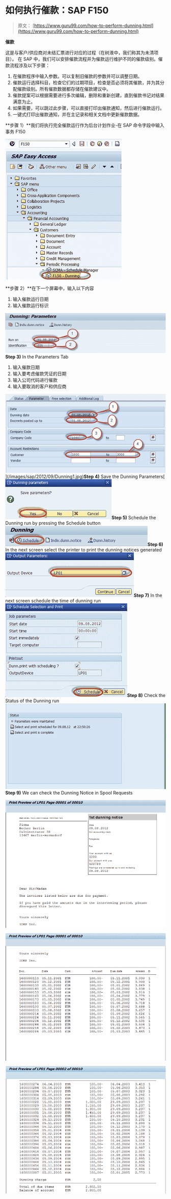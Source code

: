 # 如何执行催款：SAP F150

> 原文： [https://www.guru99.com/how-to-perform-dunning.html](https://www.guru99.com/how-to-perform-dunning.html)

**催款**

这是与客户/供应商对未结汇票进行对应的过程（在树液中，我们称其为未清项目）。 在 SAP 中，我们可以安排催款流程并为催款运行维护不同的催款级别。催款流程涉及以下步骤：

1.  在催款程序中输入参数。可以复制旧催款的参数并可以调整日期。
2.  催款运行选择科目，检查它们的过期项目，检查是否必须将其催款，并为其分配催款级别。所有催款数据都存储在催款建议中。
3.  催款提案可以根据需要进行多次编辑，删除和重新创建，直到催款书记对结果满意为止。
4.  如果需要，可以跳过此步骤，可以直接打印出催款通知，然后进行催款运行。
5.  一键式打印出催款通知，并在主记录和相关文档中更新催款数据。

**步骤 1）**我们将执行完全催款运行作为后台计划作业-在 SAP 命令字段中输入事务 F150

![How to perform Dunning: SAP F150](img/41532bd4b01988f3ceaf8b2702c9766c.png)

**步骤 2）**在下一个屏幕中，输入以下内容

1.  输入催款运行日期
2.  输入催款运行标识

[![](img/8839135741fe719699779e14587962fa.png "Dunning")](/images/sap/2012/09/Dunning.jpg)**Step 3)** In the Parameters Tab

1.  输入催款日期
2.  输入要考虑催款凭证的日期
3.  输入公司代码进行催款
4.  输入要取消的客户和供应商

![](img/754b4322ed5393bb355fb7019dba70ff.png "Dunning")](/images/sap/2012/09/Dunning1.jpg)**Step 4)** Save the Dunning Parameters[![How to perform Dunning: SAP F150](img/da8d42c0622606420e9572e6c4b11833.png)**Step 5)** Schedule the Dunning run by pressing the Schedule button![How to perform Dunning: SAP F150](img/52bb52545ed147b5023110babaf585ce.png)**Step 6)** In the next screen select the printer to print the dunning notices generated![How to perform Dunning: SAP F150](img/7d86c85b52fff0d5e65c9cbb8dbd3ff0.png)**Step 7)** In the next screen schedule the time of dunning run![How to perform Dunning: SAP F150](img/62642f8bc49dd4e99c381bc79397e567.png)**Step 8)** Check the Status of the Dunning run![How to perform Dunning: SAP F150](img/9e4df254a5d2b02f476a43b0ed734daa.png)**Step 9)** We can check the Dunning Notice in Spool Requests

![How to perform Dunning: SAP F150](img/25ff33988b76e7ec437168774c8201a0.png)

![How to perform Dunning: SAP F150](img/db2d59dc0a24717b854b65c5f5ad19a1.png)

![How to perform Dunning: SAP F150](img/1fff37b88872c6be6701722da454e424.png)